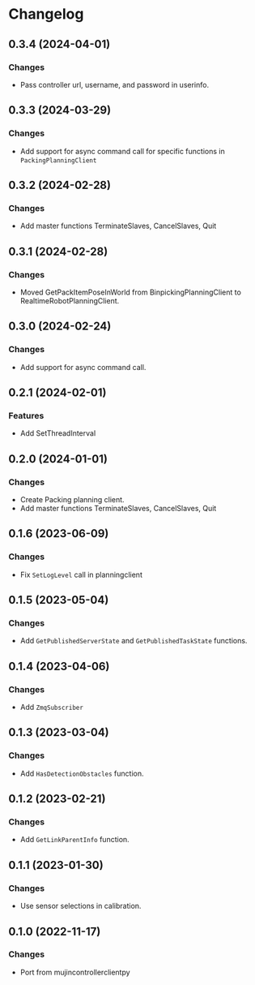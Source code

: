 # Changelog

## 0.3.4 (2024-04-01)

### Changes

- Pass controller url, username, and password in userinfo.

## 0.3.3 (2024-03-29)

### Changes

- Add support for async command call for specific functions in `PackingPlanningClient`

## 0.3.2 (2024-02-28)

### Changes

- Add master functions TerminateSlaves, CancelSlaves, Quit

## 0.3.1 (2024-02-28)

### Changes

- Moved GetPackItemPoseInWorld from BinpickingPlanningClient to RealtimeRobotPlanningClient.

## 0.3.0 (2024-02-24)

### Changes

- Add support for async command call.

## 0.2.1 (2024-02-01)

### Features

- Add SetThreadInterval

## 0.2.0 (2024-01-01)

### Changes

- Create Packing planning client.
- Add master functions TerminateSlaves, CancelSlaves, Quit

## 0.1.6 (2023-06-09)

### Changes

- Fix `SetLogLevel` call in planningclient

## 0.1.5 (2023-05-04)

### Changes

- Add `GetPublishedServerState` and `GetPublishedTaskState` functions.

## 0.1.4 (2023-04-06)

### Changes

- Add `ZmqSubscriber`

## 0.1.3 (2023-03-04)

### Changes

- Add `HasDetectionObstacles` function.

## 0.1.2 (2023-02-21)

### Changes

- Add `GetLinkParentInfo` function.

## 0.1.1 (2023-01-30)

### Changes

- Use sensor selections in calibration.

## 0.1.0 (2022-11-17)

### Changes

- Port from mujincontrollerclientpy
